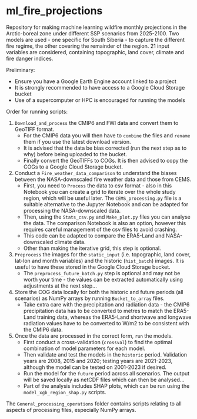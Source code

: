 # ml_fire_projections
Repository for making machine learning wildfire monthly projections in the Arctic-boreal zone under different SSP scenarios from 2025-2100. Two models are used - one specific for South Siberia - to capture the different fire regime, the other covering the remainder of the region. 21 input variables are considered, containing topographic, land cover, climate and fire danger indices.

Preliminary:
*  Ensure you have a Google Earth Engine account linked to a project
*  It is strongly recommended to have access to a Google Cloud Storage bucket
*  Use of a supercomputer or HPC is encouraged for running the models

Order for running scripts:
1.  `Download_and_process` the CMIP6 and FWI data and convert them to GeoTIFF format.
    *  For the CMIP6 data you will then have to `combine` the files and `rename` them if you use the latest download version.
    *  It is advised that the data be bias corrected (run the next step as to why) before being uploaded to the bucket.
    *  Finally convert the GeoTIFFs to COGs. It is then advised to copy the COGs to a Google Cloud Storage bucket.
2.  Conduct a `Fire_weather_data_comparison` to understand the biases between the NASA-downscaled fire weather data and those from CEMS.
    *  First, you need to `Process` the data to csv format - also in this Notebook you can create a grid to iterate over the whole study region, which will be useful later. The `CEMS_processing.py` file is a suitable alternative to the Jupyter Notebook and can be adapted for processing the NASA-downscaled data.
    *  Then, using the `Stats_csv.py` and `Make_plot.py` files you can analyse the data. The comparison Notebook is also an option, however this requires careful management of the csv files to avoid crashing.
    *  This code can be adapted to compare the ERA5-Land and NASA-downscaled climate data.
    *  Other than making the iterative grid, this step is optional.
3.  `Preprocess` the images for the `static_input` (i.e. topographic, land cover, lat-lon and month variables) and the historic (`hist_batch`) images. It is useful to have these stored in the Google Cloud Storage bucket.
    *  The `preprocess_future_batch.py` step is optional and may not be worth your time - the values can be extracted automatically using adjustments at the next step...
4.  Store the COG data locally for both the historic and future periods (all scenarios) as NumPy arrays by running `Bucket_to_array` files.
    *  Take extra care with the precipitation and radiation data - the CMIP6 precipitation data has to be converted to metres to match the ERA5-Land training data, whereas the ERA5-Land shortwave and longwave radiation values have to be converted to W/m2 to be consistent with the CMIP6 data.
5.  Once the data are processed in the correct form, `run` the models.
    *  First conduct a cross-validation (`crossval`) to find the optimal combination of model parameters for each model.
    *  Then validate and test the models in the `historic` period. Validation years are 2008, 2015 and 2020; testing years are 2021-2023, although the model can be tested on 2001-2023 if desired.
    *  Run the model for the `future` period across all scenarios. The output will be saved locally as netCDF files which can then be analysed...
    *  Part of the analysis includes SHAP plots, which can be run using the `model_xgb_region_shap.py` scripts.
  
The `General_processing_operations` folder contains scripts relating to all aspects of processing files, especially NumPy arrays.
